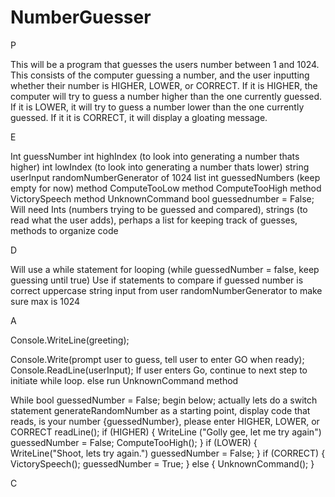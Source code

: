 # NumberGuesser


P

This will be a program that guesses the users number between 1 and 1024. This consists of the computer guessing a number, and the user inputting whether their number is HIGHER, LOWER, or CORRECT. If it is HIGHER, the computer will try to guess a number higher than the one currently guessed. If it is LOWER, it will try to guess a number lower than the one currently guessed. If it it is CORRECT, it will display a gloating message. 

E

Int guessNumber
int highIndex (to look into generating a number thats higher)
int lowIndex  (to look into generating a number thats lower)
string userInput
randomNumberGenerator of 1024
list int guessedNumbers (keep empty for now)
method ComputeTooLow
method ComputeTooHigh
method VictorySpeech
method UnknownCommand 
bool guessednumber = False; 
Will need Ints (numbers trying to be guessed and compared), strings (to read what the user adds), perhaps a list for keeping track of guesses, methods to organize code 

D

Will use a while statement for looping (while guessedNumber = false, keep guessing until true)
Use if statements to compare if guessed number is correct
uppercase string input from user
randomNumberGenerator to make sure max is 1024

A

Console.WriteLine(greeting);

Console.Write(prompt user to guess, tell user to enter GO when ready);
Console.ReadLine(userInput);
    If user enters Go, continue to next step to initiate while loop. else run UnknownCommand method

While bool guessedNumber = False; begin below; actually lets do a switch statement
    generateRandomNumber as a starting point, display code that reads, is your number {guessedNumber}, please enter HIGHER, LOWER, or CORRECT
    readLine();
        if (HIGHER)
        {
            WriteLine ("Golly gee, let me try again")
            guessedNumber = False;
            ComputeTooHigh();
        }
        if (LOWER)
        {
            WriteLine("Shoot, lets try again.")
            guessedNumber = False;
        }
        if (CORRECT)
        {
            VictorySpeech();
            guessedNumber = True;
        }
        else
        {
            UnknownCommand();
        }

C